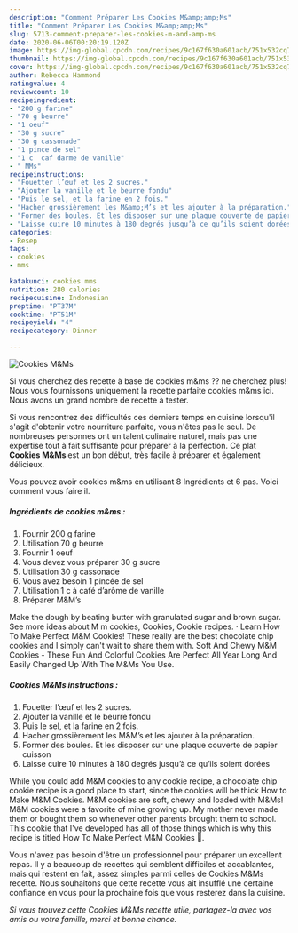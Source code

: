 ```yaml
---
description: "Comment Préparer Les Cookies M&amp;amp;Ms"
title: "Comment Préparer Les Cookies M&amp;amp;Ms"
slug: 5713-comment-preparer-les-cookies-m-and-amp-ms
date: 2020-06-06T00:20:19.120Z
image: https://img-global.cpcdn.com/recipes/9c167f630a601acb/751x532cq70/cookies-mms-photo-principale-de-la-recette.jpg
thumbnail: https://img-global.cpcdn.com/recipes/9c167f630a601acb/751x532cq70/cookies-mms-photo-principale-de-la-recette.jpg
cover: https://img-global.cpcdn.com/recipes/9c167f630a601acb/751x532cq70/cookies-mms-photo-principale-de-la-recette.jpg
author: Rebecca Hammond
ratingvalue: 4
reviewcount: 10
recipeingredient:
- "200 g farine"
- "70 g beurre"
- "1 oeuf"
- "30 g sucre"
- "30 g cassonade"
- "1 pince de sel"
- "1 c  caf darme de vanille"
- " MMs"
recipeinstructions:
- "Fouetter l’œuf et les 2 sucres."
- "Ajouter la vanille et le beurre fondu"
- "Puis le sel, et la farine en 2 fois."
- "Hacher grossièrement les M&amp;M’s et les ajouter à la préparation."
- "Former des boules. Et les disposer sur une plaque couverte de papier cuisson"
- "Laisse cuire 10 minutes à 180 degrés jusqu’à ce qu’ils soient dorées"
categories:
- Resep
tags:
- cookies
- mms

katakunci: cookies mms 
nutrition: 280 calories
recipecuisine: Indonesian
preptime: "PT37M"
cooktime: "PT51M"
recipeyield: "4"
recipecategory: Dinner

---
```



![Cookies M&amp;Ms](https://img-global.cpcdn.com/recipes/9c167f630a601acb/751x532cq70/cookies-mms-photo-principale-de-la-recette.jpg)

Si vous cherchez des recette à base de cookies m&amp;ms ?? ne cherchez plus! Nous vous fournissons uniquement la recette parfaite cookies m&amp;ms ici. Nous avons un grand nombre de recette à tester.

Si vous rencontrez des difficultés ces derniers temps en cuisine lorsqu'il s'agit d'obtenir votre nourriture parfaite, vous n'êtes pas le seul. De nombreuses personnes ont un talent culinaire naturel, mais pas une expertise tout à fait suffisante pour préparer à la perfection. Ce plat <strong> Cookies M&amp;Ms </strong> est un bon début, très facile à préparer et également délicieux.

<!--inarticleads1-->

Vous pouvez avoir cookies m&amp;ms en utilisant 8 Ingrédients et 6 pas. Voici comment vous faire il.

##### Ingrédients de cookies m&amp;ms :

1. Fournir 200 g farine
1. Utilisation 70 g beurre
1. Fournir 1 oeuf
1. Vous devez vous préparer 30 g sucre
1. Utilisation 30 g cassonade
1. Vous avez besoin 1 pincée de sel
1. Utilisation 1 c à café d’arôme de vanille
1. Préparer  M&amp;M’s


Make the dough by beating butter with granulated sugar and brown sugar. See more ideas about M m cookies, Cookies, Cookie recipes. · Learn How To Make Perfect M&amp;M Cookies! These really are the best chocolate chip cookies and I simply can&#39;t wait to share them with. Soft And Chewy M&amp;M Cookies - These Fun And Colorful Cookies Are Perfect All Year Long And Easily Changed Up With The M&amp;Ms You Use. 

<!--inarticleads2-->

##### Cookies M&amp;Ms instructions :

1. Fouetter l’œuf et les 2 sucres.
1. Ajouter la vanille et le beurre fondu
1. Puis le sel, et la farine en 2 fois.
1. Hacher grossièrement les M&amp;M’s et les ajouter à la préparation.
1. Former des boules. Et les disposer sur une plaque couverte de papier cuisson
1. Laisse cuire 10 minutes à 180 degrés jusqu’à ce qu’ils soient dorées


While you could add M&amp;M cookies to any cookie recipe, a chocolate chip cookie recipe is a good place to start, since the cookies will be thick How to Make M&amp;M Cookies. M&amp;M cookies are soft, chewy and loaded with M&amp;Ms! M&amp;M cookies were a favorite of mine growing up. My mother never made them or bought them so whenever other parents brought them to school. This cookie that I&#39;ve developed has all of those things which is why this recipe is titled How To Make Perfect M&amp;M Cookies 🙂. 

<!--inarticleads1-->

<p>
Vous n'avez pas besoin d'être un professionnel pour préparer un excellent repas. Il y a beaucoup de recettes qui semblent difficiles et accablantes, mais qui restent en fait, assez simples parmi celles de Cookies M&amp;Ms recette. Nous souhaitons que cette recette vous ait insufflé une certaine confiance en vous pour la prochaine fois que vous resterez dans la cuisine.
</p>

<p>
<i>Si vous trouvez cette Cookies M&amp;Ms recette utile, partagez-la avec vos amis ou votre famille, merci et bonne chance.</i>
</p>
